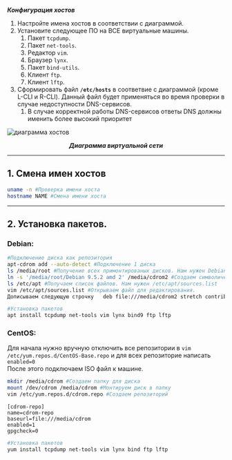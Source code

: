 _**Конфигурация хостов**_
1. Настройте имена хостов в соответствии с диаграммой.
2. Установите следующее ПО на ВСЕ виртуальные машины.
    1. Пакет `tcpdump`.
    1. Пакет `net-tools`.
    1. Редактор `vim`.
    1. Браузер `lynx`.
    1. Пакет `bind-utils`.
    1. Клиент `ftp`.
    1. Клиент `lftp`.
3. Сформировать файл **`/etc/hosts`** в соответвие с диаграммой (кроме L-CLI и R-CLI). Данный файл будет применяться во время проверки в случае недоступности DNS-сервисов.
    1. В случае корректной работы DNS-сервисов ответы DNS должны именить более высокий приоритет


![диаграмма хостов](https://i.imgur.com/hi5ATKK.png)
<p align="center"><b><i>Диаграмма виртуальной сети</i></b></p>

***
## 1. Смена имен хостов
```bash
uname -n #Проверка имени хоста
hostname NAME #Смена имени хоста
```

***
## 2. Установка пакетов.

### Debian:
```bash 
#Подключение диска как репозитория
apt-cdrom add --auto-detect #Подключение 1 диска
ls /media/root #Получение всех примонтированых дисков. Нам нужен Debian 9.5.0 amd64 2
ln -s '/media/root/Debian 9.5.2 amd 2' /media/cdrom2 #Создаем символическую ссылку на диск
ls /etc/apt #Получаем список файлов. Нам нужен /etc/apt/sources.list
vim /etc/apt/sources.list #Открываем файл для редактирования.
Дописываем следующую строчку   deb file:///media/cdrom2 stretch contrib main
```

```bash
#Установка пaкетов
apt install tcpdump net-tools vim lynx bind9 ftp lftp
```
### CentOS:
Для начала нужно вручную отключить все репозитории в `vim /etc/yum.repos.d/CentOS-Base.repo` и для всех репозиторие написать `enabled=0`<br>
После этого подключаем ISO файл к машине.<br>
```bash
mkdir /media/cdrom #Создаем папку для диска
mount /dev/cdrom /media/cdrom #Монтируем диск в папку
vim /etc/yum.repos.d/cdrom.repo #Создаем репозиторий
```
```
[cdrom-repo]
name=cdrom-repo
baseurl=file:///media/cdrom
enabled=1
gpgcheck=0
```
```bash
#Установка пaкетов
yum install tcpdump net-tools vim lynx bind ftp lftp
```


